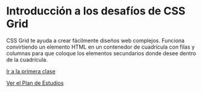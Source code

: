 # Introducción a los desafíos de CSS Grid

CSS Grid te ayuda a crear fácilmente diseños web complejos. Funciona convirtiendo un elemento HTML en un contenedor de cuadrícula con filas y columnas para que coloque los elementos secundarios donde desee dentro de la cuadrícula.

[Ir a la primera clase](https://github.com/sebastiantorres86/Curso-CSS-Grid/blob/master/1-crear-su-primera-grid-css.md)

[Ver el Plan de Estudios](https://github.com/sebastiantorres86/Curso-CSS-Grid/blob/master/Plan-de-estudios.md)